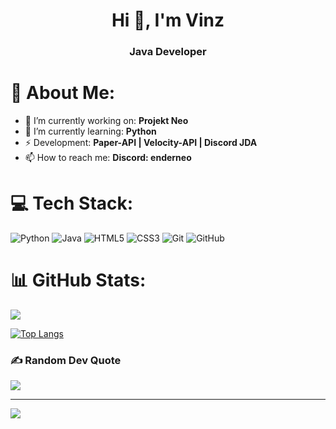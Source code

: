 <h1 align="center">Hi 👋, I'm Vinz</h1>
<h3 align="center">Java Developer</h3>


# 💫 About Me:
- 🔭 I’m currently working on:  **Projekt Neo**
- 🌱 I’m currently learning:  **Python**
- ⚡ Development:  **Paper-API | Velocity-API | Discord JDA**
- 📫 How to reach me:  **Discord: enderneo**


# 💻 Tech Stack:
![Python](https://img.shields.io/badge/python-3670A0?style=plastic&logo=python&logoColor=ffdd54) ![Java](https://img.shields.io/badge/java-%23ED8B00.svg?style=plastic&logo=openjdk&logoColor=white) ![HTML5](https://img.shields.io/badge/html5-%23E34F26.svg?style=plastic&logo=html5&logoColor=white) ![CSS3](https://img.shields.io/badge/css3-%231572B6.svg?style=plastic&logo=css3&logoColor=white) ![Git](https://img.shields.io/badge/git-%23F05033.svg?style=plastic&logo=git&logoColor=white) ![GitHub](https://img.shields.io/badge/github-%23121011.svg?style=plastic&logo=github&logoColor=white)
# 📊 GitHub Stats:
![](https://github-readme-stats.vercel.app/api?username=Vinz986&theme=github_dark&hide_border=true&include_all_commits=true&count_private=true)<br/>

[![Top Langs](https://github-readme-stats.vercel.app/api/top-langs/?username=Vinz986&&layout=donut-vertical&theme=github_dark&hide_border=true)](https://github.com/Vinz986&/github-readme-stats)

### ✍️ Random Dev Quote
![](https://quotes-github-readme.vercel.app/api?type=horizontal&theme=radical)

---
[![](https://visitcount.itsvg.in/api?id=Vinz986&icon=0&color=0)](https://visitcount.itsvg.in)

